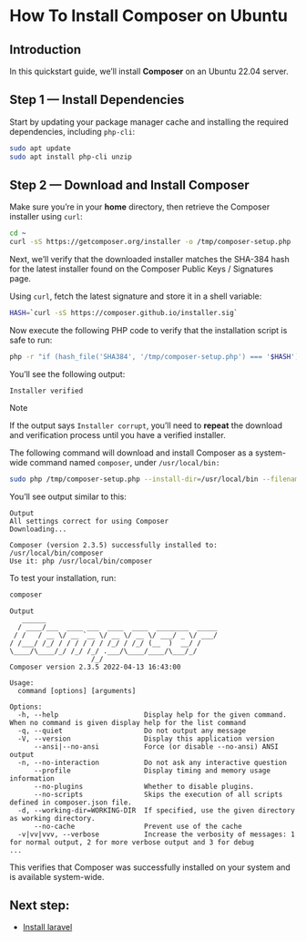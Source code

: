 # How To Install Composer on Ubuntu 

## Introduction

In this quickstart guide, we’ll install **Composer** on an Ubuntu 22.04 server.


## Step 1 — Install Dependencies

Start by updating your package manager cache and installing the required dependencies, including `php-cli`:

```bash
sudo apt update
sudo apt install php-cli unzip
```

## Step 2 — Download and Install Composer

Make sure you’re in your **home** directory, then retrieve the Composer installer using `curl`:

```bash
cd ~
curl -sS https://getcomposer.org/installer -o /tmp/composer-setup.php
```

Next, we’ll verify that the downloaded installer matches the SHA-384 hash for the latest installer found on the Composer Public Keys / Signatures page.

Using `curl`, fetch the latest signature and store it in a shell variable:

```bash
HASH=`curl -sS https://composer.github.io/installer.sig`
```

Now execute the following PHP code to verify that the installation script is safe to run:

```bash
php -r "if (hash_file('SHA384', '/tmp/composer-setup.php') === '$HASH') { echo 'Installer verified'; } else { echo 'Installer corrupt'; unlink('composer-setup.php'); } echo PHP_EOL;"
```

You’ll see the following output:

```
Installer verified
```

> [!NOTE]  
> If the output says `Installer corrupt`, you’ll need to **repeat** the download and verification process until you have a verified installer.

The following command will download and install Composer as a system-wide command named `composer`, under `/usr/local/bin:`

```bash
sudo php /tmp/composer-setup.php --install-dir=/usr/local/bin --filename=composer
```

You’ll see output similar to this:

```
Output
All settings correct for using Composer
Downloading...

Composer (version 2.3.5) successfully installed to: /usr/local/bin/composer
Use it: php /usr/local/bin/composer
```

To test your installation, run:

```bash
composer
```

```
Output
   ______
  / ____/___  ____ ___  ____  ____  ________  _____
 / /   / __ \/ __ `__ \/ __ \/ __ \/ ___/ _ \/ ___/
/ /___/ /_/ / / / / / / /_/ / /_/ (__  )  __/ /
\____/\____/_/ /_/ /_/ .___/\____/____/\___/_/
                    /_/
Composer version 2.3.5 2022-04-13 16:43:00

Usage:
  command [options] [arguments]

Options:
  -h, --help                     Display help for the given command. When no command is given display help for the list command
  -q, --quiet                    Do not output any message
  -V, --version                  Display this application version
      --ansi|--no-ansi           Force (or disable --no-ansi) ANSI output
  -n, --no-interaction           Do not ask any interactive question
      --profile                  Display timing and memory usage information
      --no-plugins               Whether to disable plugins.
      --no-scripts               Skips the execution of all scripts defined in composer.json file.
  -d, --working-dir=WORKING-DIR  If specified, use the given directory as working directory.
      --no-cache                 Prevent use of the cache
  -v|vv|vvv, --verbose           Increase the verbosity of messages: 1 for normal output, 2 for more verbose output and 3 for debug
...
```

This verifies that Composer was successfully installed on your system and is available system-wide.

## Next step:

- [Install laravel](../install-laravel/README.md)
